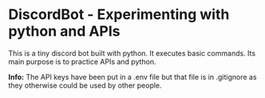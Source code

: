 # DiscordBot - Experimenting with python and APIs

This is a tiny discord bot built with python. It executes basic commands. Its main purpose is to practice APIs and python.

**Info:** The API keys have been put in a .env file but that file is in .gitignore as they otherwise could be used by other people.
